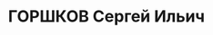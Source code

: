 ---
title: ГОРШКОВ Сергей Ильич
description: '1903 г.р.

  институт экпериментальной медицины, научный сотрудник 2-го разряда лаборатории спец.
  Психофизиологии

  прож.: г. Ленинград 12.02.1937

  Обвинение: член к.-р. троцкистской террористической организации

  Приговор: 10.05.1937 — 10 лет ИТЛ, отбывал в Норильлаге'
---